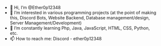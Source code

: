 - 👋 Hi, I’m @Ether0p12348
- 👀 I’m interested in various programming projects (at the point of making this, Discord Bots, Website Backend, Database management/design, Server Management/Development)
- 🌱 I’m constantly learning Php, Java, JavaScript, HTML, CSS, Python, etc.
- 📫 How to reach me: Discord - ether0p12348
